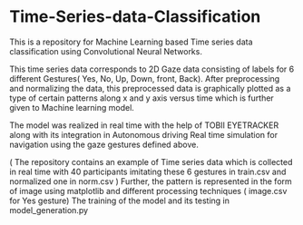# Time-Series-data-Classification
This  is a repository for Machine Learning based Time series data classification using Convolutional Neural Networks.

This time series data corresponds to 2D Gaze data consisting of labels for 6 different Gestures( Yes, No, Up, Down, front, Back). After preprocessing and normalizing the data, this preprocessed data is graphically plotted as a type of certain patterns along x and y axis versus time which is further given to Machine learning model.

The model was realized in real time with the help of TOBII EYETRACKER along with its integration in Autonomous driving Real time simulation for navigation using the gaze gestures defined above.

( The repository contains an example of Time series data which is collected in real time with 40 participants imitating these 6 gestures in train.csv and normalized one in norm.csv )
Further, the pattern is represented in the form of image using matplotlib and different processing techniques ( image.csv for Yes gesture)
The training of the model and its testing in model_generation.py
